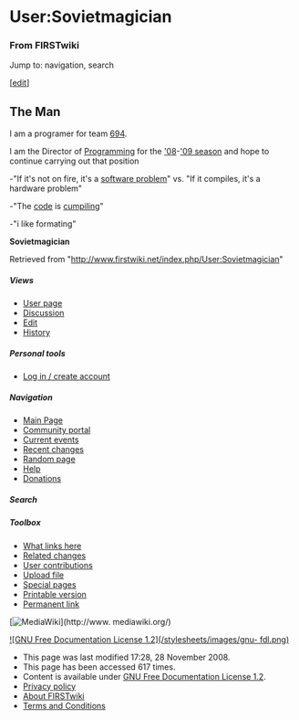 # User:Sovietmagician

### From FIRSTwiki

Jump to: navigation, search

[[edit](/index.php?title=User:Sovietmagician&action=edit&section=1 "Edit
section: The Man" )]

## The Man

I am a programer for team [694](/index.php/694 "694" ).

I am the Director of [Programming](/index.php/Programming "Programming" ) for
the ['08](/index.php/FIRST_Overdrive "FIRST Overdrive" )-['09
season](/index.php/Robot_Controller_%282009%29 "Robot Controller \(2009\)" )
and hope to continue carrying out that position

-"If it's not on fire, it's a [software problem](/index.php/C_Language "C Language" )" vs. "If it compiles, it's a hardware problem" 

-"The [code](/index.php/Default_code "Default code" ) is [cumpiling](/index.php/MCC18 "MCC18" )" 

-"i like formating" 

**Sovietmagician**

Retrieved from "<http://www.firstwiki.net/index.php/User:Sovietmagician>"

##### Views

  * [User page](/index.php/User:Sovietmagician)
  * [Discussion](/index.php/User_talk:Sovietmagician)
  * [Edit](/index.php?title=User:Sovietmagician&action=edit)
  * [History](/index.php?title=User:Sovietmagician&action=history)

##### Personal tools

  * [Log in / create account](/index.php?title=Special:Userlogin&returnto=User:Sovietmagician)

[](/index.php/Main_Page "Main Page" )

##### Navigation

  * [Main Page](/index.php/Main_Page)
  * [Community portal](/index.php/FIRSTwiki:Community_portal)
  * [Current events](/index.php/Current_events)
  * [Recent changes](/index.php/Special:Recentchanges)
  * [Random page](/index.php/Special:Random)
  * [Help](/index.php/Help:Contents)
  * [Donations](/index.php/FIRSTwiki:Site_support)

##### Search



##### Toolbox

  * [What links here](/index.php/Special:Whatlinkshere/User:Sovietmagician)
  * [Related changes](/index.php/Special:Recentchangeslinked/User:Sovietmagician)
  * [User contributions](/index.php/Special:Contributions/Sovietmagician)
  * [Upload file](/index.php/Special:Upload)
  * [Special pages](/index.php/Special:Specialpages)
  * [Printable version](/index.php?title=User:Sovietmagician&printable=yes)
  * [Permanent link](/index.php?title=User:Sovietmagician&oldid=70033)

[![MediaWiki](/skins/common/images/poweredby_mediawiki_88x31.png)](http://www.
mediawiki.org/)

[![GNU Free Documentation License 1.2](/stylesheets/images/gnu-
fdl.png)](http://www.gnu.org/copyleft/fdl.html)

  * This page was last modified 17:28, 28 November 2008.
  * This page has been accessed 617 times.
  * Content is available under [GNU Free Documentation License 1.2](http://www.gnu.org/copyleft/fdl.html "http://www.gnu.org/copyleft/fdl.html" ).
  * [Privacy policy](/index.php/FIRSTwiki:Privacy_policy "FIRSTwiki:Privacy policy" )
  * [About FIRSTwiki](/index.php/FIRSTwiki:About "FIRSTwiki:About" )
  * [Terms and Conditions](/index.php/FIRSTwiki:Terms_and_conditions "FIRSTwiki:Terms and conditions" )

